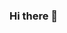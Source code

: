 ### Hi there 👋

<!--
**YuYoung32/YuYoung32** is a ✨ _special_ ✨ repository because its `README.md` (this file) appears on your GitHub profile.

**今天的自己比昨天强！**
- ❤️ Uses: golang
- 😍 Likes: cool AI application
- 🌱 Learning golang and web-dep
- 👯 Collaborating with [HDUHelp](https://github.com/hduhelp)
- 🤔 I’m looking for help with getting a internship
- 💬 Feel free to ask anything
- Contact: 📧young_em@foxmail.com
